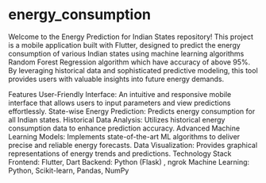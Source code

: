 # energy_consumption

Welcome to the Energy Prediction for Indian States repository! This project is a mobile application built with Flutter, designed to predict the energy consumption of various Indian states using machine learning algorithms Random Forest Regression algorithm which have accuracy of above 95%. By leveraging historical data and sophisticated predictive modeling, this tool provides users with valuable insights into future energy demands.

Features
User-Friendly Interface: An intuitive and responsive mobile interface that allows users to input parameters and view predictions effortlessly.
State-wise Energy Prediction: Predicts energy consumption for all Indian states.
Historical Data Analysis: Utilizes historical energy consumption data to enhance prediction accuracy.
Advanced Machine Learning Models: Implements state-of-the-art ML algorithms to deliver precise and reliable energy forecasts.
Data Visualization: Provides graphical representations of energy trends and predictions.
Technology Stack
Frontend: Flutter, Dart
Backend: Python (Flask) , ngrok 
Machine Learning: Python, Scikit-learn, Pandas, NumPy


